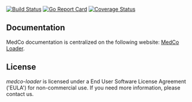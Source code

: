 [![Build Status](https://travis-ci.org/lca1/medco-loader.svg?branch=master)](https://travis-ci.org/lca1/medco-loader) 
[![Go Report Card](https://goreportcard.com/badge/github.com/lca1/medco-loader)](https://goreportcard.com/report/github.com/lca1/medco-loader) 
[![Coverage Status](https://coveralls.io/repos/github/lca1/medco-loader/badge.svg?branch=master)](https://coveralls.io/github/lca1/medco-loader?branch=master)

## Documentation
MedCo documentation is centralized on the following website: 
[MedCo Loader](https://medco.epfl.ch/documentation/developer/components/medco-loader.html).

## License
*medco-loader* is licensed under a End User Software License Agreement ('EULA') for non-commercial use.
If you need more information, please contact us.
